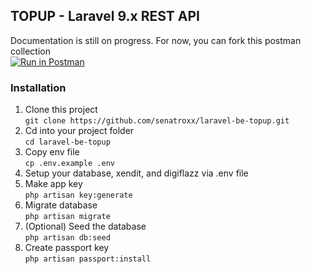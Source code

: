 ## TOPUP - Laravel 9.x REST API

Documentation is still on progress. For now, you can fork this postman collection\
[![Run in Postman](https://run.pstmn.io/button.svg)](https://app.getpostman.com/run-collection/10197923-7744a772-779f-4fdf-b8bc-bbfe41d74afe?action=collection%2Ffork&collection-url=entityId%3D10197923-7744a772-779f-4fdf-b8bc-bbfe41d74afe%26entityType%3Dcollection%26workspaceId%3D1fe4b71c-1df1-41de-90bc-46c97f9e534e)

### Installation

 1. Clone this project\
 `git clone https://github.com/senatroxx/laravel-be-topup.git`
 2. Cd into your project folder\
 `cd laravel-be-topup`
 3. Copy env file\
 `cp .env.example .env`
 4. Setup your database, xendit, and digiflazz via .env file
 5. Make app key\
`php artisan key:generate`
 6. Migrate database\
 `php artisan migrate`
 7. (Optional) Seed the database\
 `php artisan db:seed`
 8. Create passport key\
 `php artisan passport:install`
 

